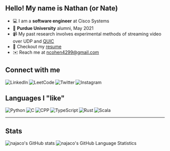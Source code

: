 ## Hello! My name is Nathan (or Nate)

- 💻 I am a **software engineer** at Cisco Systems
- 🚂 **Purdue University** alumni, May 2021
- 📹 My past research involves experimental methods of streaming video over UDP and [QUIC](https://www.chromium.org/quic)
- 📄 Checkout my [resume](https://najaco.github.io/najaco/resume_cohen.pdf)
- ✉️ Reach me at [ncohen4299@gmail.com](mailto:ncohen4299@gmail.com)

## Connect with me

[<img align="left" alt="LinkedIn" src="https://img.shields.io/badge/linkedin-%230077B5.svg?&style=for-the-badge&logo=linkedin&logoColor=white" />][linkedin]

[<img align="left" alt="LeetCode" src="https://img.shields.io/badge/-LeetCode-FFA116?style=for-the-badge&logo=LeetCode&logoColor=black" />][leetcode]

[<img align="left" alt="Twitter" src="https://img.shields.io/badge/twitter-%231DA1F2.svg?&style=for-the-badge&logo=twitter&logoColor=white" />][twitter]

[<img align="left" alt="Instagram" src="https://img.shields.io/badge/instagram-%23E4405F.svg?&style=for-the-badge&logo=instagram&logoColor=white" />][instagram]

[linkedin]: https://www.linkedin.com/in/nathancohen99/
[leetcode]: https://leetcode.com/nathancohen/
[twitter]: https://twitter.com/nathancohen99
[instagram]: https://www.instagram.com/nathan.cohen4299/

<br />

## Languages I "like"

<div>
<img align="left" alt="Python" src="https://img.shields.io/badge/Python-3776AB?style=for-the-badge&logo=python&logoColor=white" />
<img align="left" alt="C" src="https://img.shields.io/badge/C-00599C?style=for-the-badge&logo=c&logoColor=white" />
<img align="left" alt="CPP" src="https://img.shields.io/badge/C%2B%2B-00599C?style=for-the-badge&logo=c%2B%2B&logoColor=white" />
<img align="left" alt="TypeScript" src="https://img.shields.io/badge/TypeScript-007ACC?style=for-the-badge&logo=typescript&logoColor=white" />
<img align="left" alt="Rust" src="https://img.shields.io/badge/Rust-000000?style=for-the-badge&logo=rust&logoColor=white" />
<img align="left" alt="Scala" src="https://img.shields.io/badge/Scala-DC322F?style=for-the-badge&logo=scala&logoColor=white" />
<br />
</div>


---


## Stats

![najaco's GitHub stats](https://github-readme-stats.vercel.app/api?username=najaco&theme=github_dark&show_icons=true&hide_border=true)
![najaco's GitHub Language Statistics](https://github-readme-stats.vercel.app/api/top-langs/?username=najaco&layout=compact&theme=github_dark&hide_border=true)
